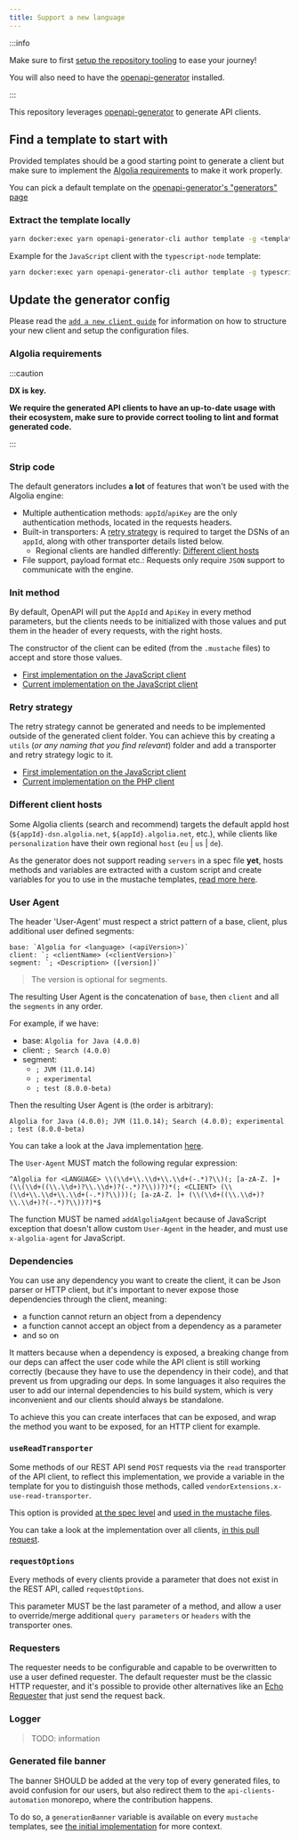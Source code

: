 ```yaml
---
title: Support a new language
---
```


:::info

Make sure to first [setup the repository tooling](/docs/contributing/setup-repository) to ease your journey!

You will also need to have the [openapi-generator](https://openapi-generator.tech/docs/installation/) installed.

:::

This repository leverages [openapi-generator](https://openapi-generator.tech/) to generate API clients.

## Find a template to start with

Provided templates should be a good starting point to generate a client but make sure to implement the [Algolia requirements](#algolia-requirements) to make it work properly.

You can pick a default template on the [openapi-generator's "generators" page](https://openapi-generator.tech/docs/generators)

### Extract the template locally

```bash
yarn docker:exec yarn openapi-generator-cli author template -g <templateName> -o templates/<languageName>
```

Example for the `JavaScript` client with the `typescript-node` template:

```bash
yarn docker:exec yarn openapi-generator-cli author template -g typescript-node -o templates/javascript/
```

## Update the generator config

Please read the [`add a new client guide`](/docs/contributing/add-new-api-client) for information on how to structure your new client and setup the configuration files.

### Algolia requirements

:::caution

**DX is key.**

**We require the generated API clients to have an up-to-date usage with their ecosystem, make sure to provide correct tooling to lint and format generated code.**

:::

### Strip code

The default generators includes **a lot** of features that won't be used with the Algolia engine:

- Multiple authentication methods: `appId`/`apiKey` are the only authentication methods, located in the requests headers.
- Built-in transporters: A [retry strategy](#retry-strategy) is required to target the DSNs of an `appId`, along with other transporter details listed below.
  - Regional clients are handled differently: [Different client hosts](#different-client-hosts)
- File support, payload format etc.: Requests only require `JSON` support to communicate with the engine.

### Init method

By default, OpenAPI will put the `AppId` and `ApiKey` in every method parameters, but the clients needs to be initialized with those values and put them in the header of every requests, with the right hosts.

The constructor of the client can be edited (from the `.mustache` files) to accept and store those values.

- [First implementation on the JavaScript client](https://github.com/algolia/api-clients-automation/pull/7)
- [Current implementation on the JavaScript client](https://github.com/algolia/api-clients-automation/blob/main/clients/algoliasearch-client-javascript/packages/client-search/src/searchClient.ts#L123)

### Retry strategy

The retry strategy cannot be generated and needs to be implemented outside of the generated client folder. You can achieve this by creating a `utils` (_or any naming that you find relevant_) folder and add a transporter and retry strategy logic to it.

- [First implementation on the JavaScript client](https://github.com/algolia/api-clients-automation/pull/9)
- [Current implementation on the PHP client](https://github.com/algolia/api-clients-automation/tree/main/clients/algoliasearch-client-php/lib/RetryStrategy)

### Different client hosts

Some Algolia clients (search and recommend) targets the default appId host (`${appId}-dsn.algolia.net`, `${appId}.algolia.net`, etc.), while clients like `personalization` have their own regional `host` (`eu` | `us` | `de`).

As the generator does not support reading `servers` in a spec file **yet**, hosts methods and variables are extracted with a custom script and create variables for you to use in the mustache templates, [read more here](/docs/contributing/add-new-api-client#generators).

### User Agent

The header 'User-Agent' must respect a strict pattern of a base, client, plus additional user defined segments:

```
base: `Algolia for <language> (<apiVersion>)`
client: `; <clientName> (<clientVersion>)`
segment: `; <Description> ([version])`
```

> The version is optional for segments.

The resulting User Agent is the concatenation of `base`, then `client` and all the `segments` in any order.

For example, if we have:

- base: `Algolia for Java (4.0.0)`
- client: `; Search (4.0.0)`
- segment:
  - `; JVM (11.0.14)`
  - `; experimental`
  - `; test (8.0.0-beta)`

Then the resulting User Agent is (the order is arbitrary):

```
Algolia for Java (4.0.0); JVM (11.0.14); Search (4.0.0); experimental ; test (8.0.0-beta)
```

You can take a look at the Java implementation [here](https://github.com/algolia/api-clients-automation/pull/347).

The `User-Agent` MUST match the following regular expression:

```regex
^Algolia for <LANGUAGE> \\(\\d+\\.\\d+\\.\\d+(-.*)?\\)(; [a-zA-Z. ]+ (\\(\\d+((\\.\\d+)?\\.\\d+)?(-.*)?\\))?)*(; <CLIENT> (\\(\\d+\\.\\d+\\.\\d+(-.*)?\\)))(; [a-zA-Z. ]+ (\\(\\d+((\\.\\d+)?\\.\\d+)?(-.*)?\\))?)*$
```

The function MUST be named `addAlgoliaAgent` because of JavaScript exception that doesn't allow custom `User-Agent` in the header, and must use `x-algolia-agent` for JavaScript.

### Dependencies

You can use any dependency you want to create the client, it can be Json parser or HTTP client, but it's important to never expose those dependencies through the client, meaning:

- a function cannot return an object from a dependency
- a function cannot accept an object from a dependency as a parameter
- and so on

It matters because when a dependency is exposed, a breaking change from our deps can affect the user code while the API client is still working correctly (because they have to use the dependency in their code),
and that prevent us from upgrading our deps. In some languages it also requires the user to add our internal dependencies to his build system, which is very inconvenient and our clients should always be standalone.

To achieve this you can create interfaces that can be exposed, and wrap the method you want to be exposed, for an HTTP client for example.

### `useReadTransporter`

Some methods of our REST API send `POST` requests via the `read` transporter of the API client, to reflect this implementation, we provide a variable in the template for you to distinguish those methods, called `vendorExtensions.x-use-read-transporter`.

This option is provided [at the spec level](https://github.com/algolia/api-clients-automation/blob/main/specs/search/paths/search/search.yml#L5) and [used in the mustache files](https://github.com/algolia/api-clients-automation/blob/bf4271246f9282d3c11dd46918e74cb86d9c96dc/templates/javascript/api-single.mustache#L221-L223).

You can take a look at the implementation over all clients, [in this pull request](https://github.com/algolia/api-clients-automation/pull/525).

### `requestOptions`

Every methods of every clients provide a parameter that does not exist in the REST API, called `requestOptions`.

This parameter MUST be the last parameter of a method, and allow a user to override/merge additional `query parameters` or `headers` with the transporter ones.

### Requesters

The requester needs to be configurable and capable to be overwritten to use a user defined requester.
The default requester must be the classic HTTP requester, and it's possible to provide other alternatives like an [Echo Requester](https://github.com/algolia/api-clients-automation/blob/main/clients/algoliasearch-client-javascript/packages/client-common/src/createEchoRequester.ts) that just send the request back.

### Logger

> TODO: information

### Generated file banner

The banner SHOULD be added at the very top of every generated files, to avoid confusion for our users, but also redirect them to the `api-clients-automation` monorepo, where the contribution happens.

To do so, a `generationBanner` variable is available on every `mustache` templates, see [the initial implementation](https://github.com/algolia/api-clients-automation/pull/816) for more context.
